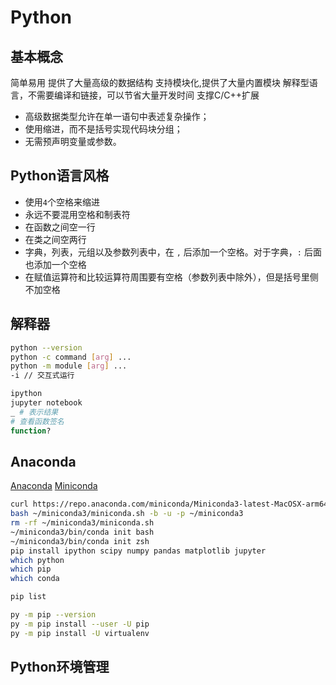 # Python

## 基本概念

简单易用
提供了大量高级的数据结构
支持模块化,提供了大量内置模块
解释型语言，不需要编译和链接，可以节省大量开发时间
支撑C/C++扩展

- 高级数据类型允许在单一语句中表述复杂操作；
- 使用缩进，而不是括号实现代码块分组；
- 无需预声明变量或参数。

## Python语言风格

- 使用`4`个空格来缩进
- 永远不要混用空格和制表符
- 在函数之间空一行
- 在类之间空两行
- 字典，列表，元组以及参数列表中，在 `,` 后添加一个空格。对于字典，`:` 后面也添加一个空格
- 在赋值运算符和比较运算符周围要有空格（参数列表中除外），但是括号里侧不加空格

## 解释器

```bash
python --version
python -c command [arg] ...
python -m module [arg] ...
-i // 交互式运行
```

```bash
ipython
jupyter notebook
_ # 表示结果
# 查看函数签名
function?
```

## Anaconda

[Anaconda](https://www.anaconda.com/download)
[Miniconda](https://docs.anaconda.com/free/miniconda/index.html)

```bash
curl https://repo.anaconda.com/miniconda/Miniconda3-latest-MacOSX-arm64.sh -o ~/miniconda3/miniconda.sh
bash ~/miniconda3/miniconda.sh -b -u -p ~/miniconda3
rm -rf ~/miniconda3/miniconda.sh
~/miniconda3/bin/conda init bash
~/miniconda3/bin/conda init zsh
pip install ipython scipy numpy pandas matplotlib jupyter
which python
which pip
which conda

pip list

py -m pip --version
py -m pip install --user -U pip
py -m pip install -U virtualenv
```

## Python环境管理
